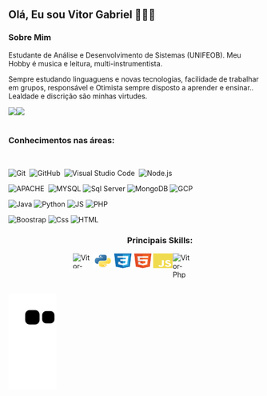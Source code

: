 ## Olá,  Eu sou Vitor Gabriel 👨🏻‍💻

### Sobre Mim
<p>
    Estudante de Análise e Desenvolvimento de Sistemas (UNIFEOB). Meu Hobby é musica e leitura, multi-instrumentista.
<p>
    Sempre estudando linguaguens e novas tecnologias, facilidade de trabalhar em grupos, responsável e Otimista sempre disposto a aprender e ensinar.. Lealdade e discrição são minhas virtudes.
<br>
<p align="center" >
    
<img height="165px" Src="https://github-readme-stats-eight-theta.vercel.app/api?username=VitorTo&show_icons=true&bg_color=DEG,05122A,0C3787,4F8DFF&text_color=8BFFBF&icon_color=0CF574&title_color=fff"/><img height="165px" src="https://github-readme-stats-eight-theta.vercel.app/api/top-langs/?username=VitorTo&layout=compact&langs_count=8&&bg_color=DEG,4F8DFF,0C3787,05122A&text_color=8BFFBF&icon_color=0CF574&title_color=0CF574&"/>
  
</p>

<main style="display:flex; " >
<div align="left" >
  
  ### Conhecimentos nas áreas:
  <br>
  
  ![Git](https://img.shields.io/badge/-Git-05122A?style=for-the-badge&logo=git)&nbsp;
  ![GitHub](https://img.shields.io/badge/-GitHub-05122A?style=for-the-badge&logo=github)&nbsp;
  ![Visual Studio Code](https://img.shields.io/badge/-Visual%20Studio%20Code-05122A?style=for-the-badge&logo=visual-studio-code&logoColor=007ACC)&nbsp;
  ![Node.js](https://img.shields.io/badge/-Node.js-05122A?style=for-the-badge&logo=node.js)&nbsp;
  
  ![APACHE](https://img.shields.io/badge/-APACHE-05122A?style=for-the-badge&logo=apache)&nbsp;
  ![MYSQL](https://img.shields.io/badge/MySQL-05122A?style=for-the-badge&logo=mysql&logoColor=white)
  ![Sql Server](https://img.shields.io/badge/Microsoft_SQL_Server-05122A?style=for-the-badge&logo=microsoft-sql-server&logoColor=white)
  ![MongoDB](	https://img.shields.io/badge/MongoDB-05122A?style=for-the-badge&logo=mongodb&logoColor=white)
  ![GCP](https://img.shields.io/badge/Google_Cloud-05122A?style=for-the-badge&logo=google-cloud&logoColor=white)
 
  ![Java](https://img.shields.io/badge/Java-05122A?style=for-the-badge&logo=java&logoColor=white)
  ![Python](https://img.shields.io/badge/Python-05122A?style=for-the-badge&logo=python&logoColor=white)
  ![JS](https://img.shields.io/badge/JavaScript-05122A?style=for-the-badge&logo=javascript&logoColor=F7DF1E)
  ![PHP](https://img.shields.io/badge/PHP-05122A?style=for-the-badge&logo=php&logoColor=white)
    
  ![Boostrap](https://img.shields.io/badge/-boostrap-05122A?style=for-the-badge&logo=bootstrap)
  ![Css](https://img.shields.io/badge/CSS3-05122A?style=for-the-badge&logo=css3&logoColor=white)
  ![HTML](	https://img.shields.io/badge/HTML5-05122A?style=for-the-badge&logo=html5&logoColor=white)
 <h3 align="right">Principais Skills:</h3>
<img align="right" alt="Vitor-Php" height="50" width="40" src = "https://cdn.jsdelivr.net/gh/devicons/devicon/icons/php/php-original.svg" />
<img align="right" alt="Vitor-Js" height="30" width="40" src="https://raw.githubusercontent.com/devicons/devicon/master/icons/javascript/javascript-plain.svg">
<img align="right" alt="Vitor-HTML" height="30" width="40" src="https://raw.githubusercontent.com/devicons/devicon/master/icons/html5/html5-original.svg">
<img align="right" alt="Vitor-CSS" height="30" width="40" src="https://raw.githubusercontent.com/devicons/devicon/master/icons/css3/css3-original.svg">
<img align="right" alt="Vitor-Python" height="30" width="40" src="https://raw.githubusercontent.com/devicons/devicon/master/icons/python/python-original.svg">
<img align="right" alt="Vitor-Java" height="30" width="40" src = "https://cdn.jsdelivr.net/gh/devicons/devicon/icons/java/java-original-wordmark.svg" />


                                                                                            
</div>
</main>


##

<div>
  
![Snake animation](https://github.com/VitorTo/VitorTo/blob/output/github-contribution-grid-snake.svg)
  
</div>

